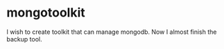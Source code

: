 # mongotoolkit
I wish to create toolkit that can manage mongodb.
Now I almost finish the backup tool.
